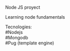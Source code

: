 Node JS proyect

Learning node fundamentals

Tecnologies: \
#Nodejs \
#Mongodb \
#Pug (template engine)


